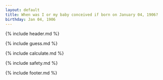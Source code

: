 ```yaml
---
layout: default
title: When was I or my baby conceived if born on January 04, 1906?
birthday: Jan 04, 1906
---
```


{% include header.md %}

{% include guess.md %}

{% include calculate.md %}

{% include safety.md %}

{% include footer.md %}



